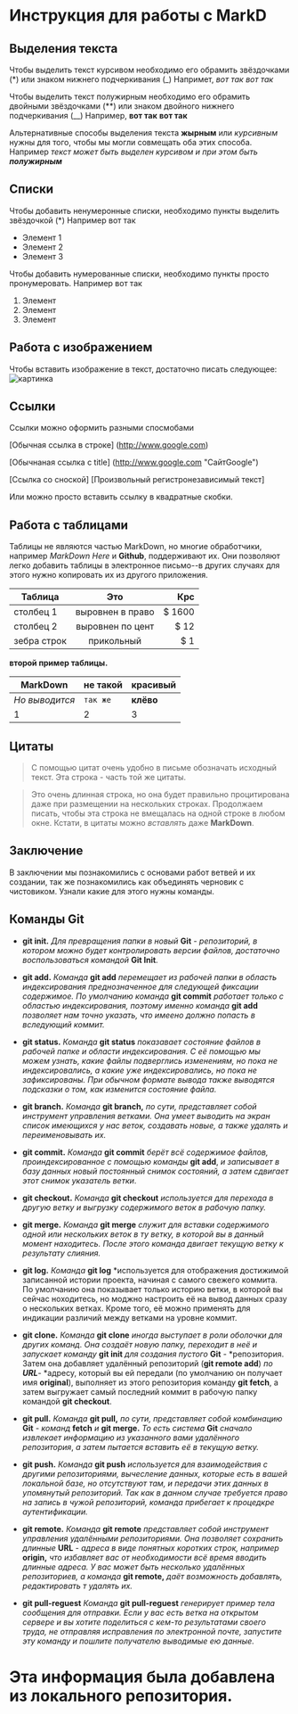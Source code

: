 # Инструкция для работы с MarkD

## Выделения текста

Чтобы выделить текст курсивом необходимо его обрамить звёздочками (*) или знаком нижнего подчеркивания (_) Напримет, *вот так* _вот так_ 

Чтобы выделить текст полужирным необходимо его обрамить двойными звёздочками (**) или знаком двойного нижнего подчеркивания (__) Например, **вот так** __вот так__

Альтернативные способы выделения текста __жырным__ или _курсивным_ нужны для того, чтобы мы могли совмещать оба этих способа. Например _текст может быть выделен курсивом и при этом быть **полужирным**_

## Списки

Чтобы добавить ненумеронные списки, необходимо пункты выделить звёздочкой (*) Например вот так 

* Элемент 1
* Элемент 2
* Элемент 3

Чтобы добавить нумерованные списки, необходимо пункты просто пронумеровать. Например вот так

1. Элемент
2. Элемент
3. Элемент


## Работа с изображением


Чтобы вставить изображение в текст, достаточно писать следующее: 
![картинка](ArcheAge_sample.jpg) 
## Ссылки

Ссылки можно оформить разными спосмобами

[Обычная ссылка в строке] (http://www.google.com)

[Обычнаная ссылка с title] (http://www.google.com "СайтGoogle")

[Ссылка со сноской] [Произвольный регистронезависимый текст] 

Или можно просто вставить ссылку в квадратные скобки.

## Работа с таблицами 

Таблицы не являются частью MarkDown, но многие обработчики, например *MarkDown Here* и **Github**, поддерживают их. Они позволяют легко добавить таблицы в электронное письмо--в других случаях для этого нужно копировать их из другого приложения. 

|Таблица      |   Это            | Крс     |
|-----------  |:--------------:  |------:  |
| столбец 1   |выровнен в право  |$ 1600   |  
| столбец 2   |выровнен по цент  |  $ 12   |
|зебра строк  |прикольный        |   $ 1   |


__второй пример таблицы.__


MarkDown  |  не такой  |  красивый  |
---  | --- | ---
*Но выводится*  |  `так же`  |  **клёво**
1 |   2   |    3    |


## Цитаты

> С помощью цитат очень удобно в письме обозначать исходный текст.
> Эта строка - часть той же цитаты.

> Это очень длинная строка, но она будет правильно процитирована даже при размещении на нескольких строках. Продолжаем писать, чтобы эта строка не вмещалась на одной строке в любом окне. Кстати, в цитаты можно *вставлять* даже **MarkDown**. 
## Заключение 

В заключении мы познакомились с основами работ ветвей и их создании, так же познакомились как объединять черновик с чистовиком. Узнали какие для этого нужны команды. 

## Команды  Git

* __git init.__ *Для превращения папки в новый* __Git__ - *репозиторий, в котором можно будет контролировать версии файлов, достаточно воспользоваться командой* __Git Init__.
* __git add.__  *Команда* **git add** *перемещает из рабочей папки в область индексирования преднозначенное для следующей фиксации содержимое.* *По умолчанию команда* __git commit__ *работает только с областью индексирования, поэтому именно команда* __git add__ *позволяет нам точно указать, что имеено должно попасть в вследующий коммит.*  
* __git status.__  *Команда* __git status__ *показавает состояние файлов в рабочей папке и области индексирования.* *С её помощью мы можем узнать, какие файлы подверглись изменениям, но пока не индексировались, а какие уже индексировались, но пока не зафиксированы.* *При обычном формате вывода также  выводятся подсказки о том, как изменится состояние файла.*


* __git branch.__  *Команда* __git branch,__ *по сути, представляет собой инструмент управления ветками. Она умеет выводить на экран список имеющихся у нас веток, создавать новые, а также удалять и переименовывать их.* 

* __git commit.__  *Команда* __git commit__ *берёт всё содержимое файлов, проиндексированное с помощью команды* __git add__, *и записывает в базу данных новый постоянный снимок состояний, а затем сдвигает этот снимок указатель ветки*.

* __git checkout.__  *Команда* __git checkout__ *используется для перехода в другую ветку и выгрузку содержимого веток в рабочую папку.* 

* __git merge.__ *Команда* __git merge__ *служит для вставки содержимого одной или нескольких веток в ту ветку, в которой вы в данный момент находитесь. После этого команда двигает текущую ветку к результату слияния.*

* __git log.__ *Команда* __git log__ *используется для отображения достижимой записанной истории проекта, начиная с самого свежего коммита. По умолчанию она показывает только историю ветки, в которой вы сейчас ноходитесь, но моджно настроить её на вывод данных сразу о нескольких ветках. Кроме того, её можно применять для индикации различий между ветками  на уровне коммит.

* __git clone.__  *Команда* __git clone__ *иногда выступает в роли оболочки для других команд. Она создаёт новую папку, переходит в неё и запускает команду* __git init__ *для создания пустого*  __Git__ - *репозитория. Затем она добавляет удалённый репозиторий (__git remote add__) *по* *__URL__*- *адресу, который вы ей передали (по умолчанию он получает имя __original__), выполняет из этого репозитория команду __git fetch__, а затем выгружает самый последний коммит в рабочую папку командой __git checkout__.

* __git pull.__ *Команда* __git pull,__ *по сути, представляет собой комбинацию* __Git__ - *команд* __fetch__ *и*  __git merge.__ *То есть система* __Git__ *сначало извлекает информацию из указанного вами удалённого репозитория*, *а затем пытается вставить её в текущую ветку.*

* __git push.__ *Команда* __git push__ *используется для взаимодействия с другими репозиториями, вычесление данных, которые есть в вашей локальной базе, но отсутствуют там, и передачи этих данных в упомянутый репозиторий. Так как в данном случае требуется право на запись в чужой репозиторий, команда прибегает к процедкре аутентификации.*

* __git remote.__  *Команда* __git remote__ *представляет собой инструмент управления удалёнными репозиториями.* *Она позволяет сохранить длинные* __URL__ - *адреса в виде понятных коротких строк, например* __origin,__ *что избавляет вас от необходимости всё время вводить длинные адреса.* *У вас может быть несколько удалённых репозиториев,* *а команда* __git remote,__ *даёт возможность добавлять, редактировать т удалять их.*

* __git pull-reguest__ *Команда* __git pull-reguest__ *генерирует пример тела сообщения для отправки. Если у вас есть ветка на открытом сервере и вы хотите поделиться с кем-то результатами своего труда, не отправляя исправления по электронной почте, запустите эту команду и пошлите получателю выводимые ею данные.*


# Эта информация была добавлена из локального репозитория.